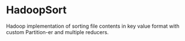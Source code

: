 # HadoopSort
Hadoop implementation of sorting file contents in key value format with custom Partition-er and multiple reducers.
